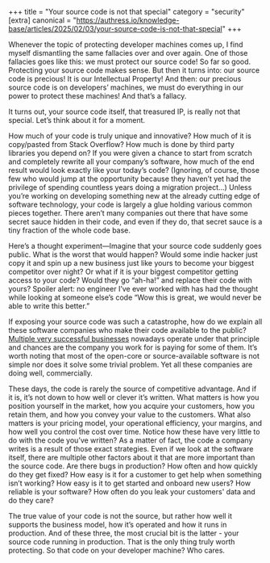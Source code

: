 +++
title = "Your source code is not that special"
category = "security"
[extra]
canonical = "https://authress.io/knowledge-base/articles/2025/02/03/your-source-code-is-not-that-special"
+++

Whenever the topic of protecting developer machines comes up, I find myself dismantling the same fallacies over and over again. One of those fallacies goes like this: we must protect our source code! So far so good. Protecting your source code makes sense. But then it turns into: our source code is precious! It is our Intellectual Property! And then: our precious source code is on developers’ machines, we must do everything in our power to protect these machines! And that’s a fallacy.

It turns out, your source code itself, that treasured IP, is really not that special. Let’s think about it for a moment.

How much of your code is truly unique and innovative? How much of it is copy/pasted from Stack Overflow? How much is done by third party libraries you depend on? If you were given a chance to start from scratch and completely rewrite all your company’s software, how much of the end result would look exactly like your today’s code? (Ignoring, of course, those few who would jump at the opportunity because they haven’t yet had the privilege of spending countless years doing a migration project…) Unless you’re working on developing something new at the already cutting edge of software technology, your code is largely a glue holding various common pieces together. There aren’t many companies out there that have some secret sauce hidden in their code, and even if they do, that secret sauce is a tiny fraction of the whole code base.

Here’s a thought experiment—Imagine that your source code suddenly goes public. What is the worst that would happen? Would some indie hacker just copy it and spin up a new business just like yours to become your biggest competitor over night? Or what if it is your biggest competitor getting access to your code? Would they go “ah-ha!” and replace their code with yours? Spoiler alert: no engineer I’ve ever worked with has had the thought while looking at someone else’s code “Wow this is great, we would never be able to write this better.”

If exposing your source code was such a catastrophe, how do we explain all these software companies who make their code available to the public? [Multiple very successful businesses](https://en.wikipedia.org/wiki/Open-core_model#Examples) nowadays operate under that principle and chances are the company you work for is paying for some of them. It’s worth noting that most of the open-core or source-available software is not simple nor does it solve some trivial problem. Yet all these companies are doing well, commercially.

These days, the code is rarely the source of competitive advantage. And if it is, it’s not down to how well or clever it’s written. What matters is how you position yourself in the market, how you acquire your customers, how you retain them, and how you convey your value to the customers. What also matters is your pricing model, your operational efficiency, your margins, and how well you control the cost over time. Notice how these have very little to do with the code you’ve written? As a matter of fact, the code a company writes is a result of those exact strategies. Even if we look at the software itself, there are multiple other factors about it that are more important than the source code. Are there bugs in production? How often and how quickly do they get fixed? How easy is it for a customer to get help when something isn’t working? How easy is it to get started and onboard new users? How reliable is your software? How often do you leak your customers' data and do they care?

The true value of your code is not the source, but rather how well it supports the business model, how it’s operated and how it runs in production. And of these three, the most crucial bit is the latter - your source code running in production. That is the only thing truly worth protecting. So that code on your developer machine? Who cares.